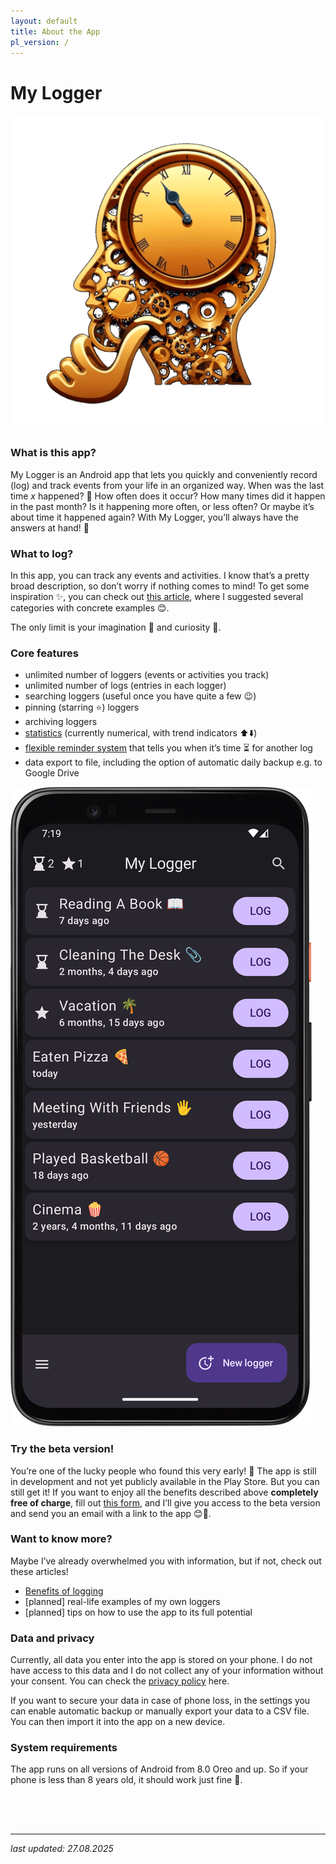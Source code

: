 ```yaml
---
layout: default
title: About the App
pl_version: /
---
```


# My Logger

<div class="side-by-side">
    <img src="/img/logo.png" alt="app logo" class="app-logo">
    <div class="app-intro">
        <h3>What is this app?</h3>
        <p>My Logger is an Android app that lets you quickly and conveniently record (log) and track events from your life in an organized way. When was the last time <i>x</i> happened? 🤔 How often does it occur? How many times did it happen in the past month? Is it happening more often, or less often? Or maybe it’s about time it happened again? With My Logger, you’ll always have the answers at hand! 💪</p>
    </div>
</div>

<div class="side-by-side-reverse">
    <div class="app-screenshot-description">
        <h3>What to log?</h3>
        <p>In this app, you can track any events and activities. I know that’s a pretty broad description, so don’t worry if nothing comes to mind! To get some inspiration ✨, you can check out <a href="/en/article/what-to-log">this article</a>, where I suggested several categories with concrete examples 😊.</p>
        <p>The only limit is your imagination 🌌 and curiosity 🧐.</p>
        <h3>Core features</h3>
        <ul>
            <li>unlimited number of loggers (events or activities you track)</li>
            <li>unlimited number of logs (entries in each logger)</li>
            <li>searching loggers (useful once you have quite a few 😉)</li>
            <li>pinning (starring ⭐) loggers</li>
            <li>archiving loggers</li>
            <li><a href="/en/version/1.6#new-look-for-statistics-📊">statistics</a> (currently numerical, with trend indicators ⬆️⬇️)</li>
            <li><a href="/en/version/1.5#hourglasses-⏳">flexible reminder system</a> that tells you when it’s time ⏳ for another log</li>
            <li>data export to file, including the option of automatic daily backup e.g. to Google Drive</li>
        </ul>
    </div>
    <img src="/img/en/app-screen.png" alt="screenshot of the main app screen" class="app-screenshot-right">
</div>

### Try the beta version!
You’re one of the lucky people who found this very early! 🎉 The app is still in development and not yet publicly available in the Play Store. But you can still get it! If you want to enjoy all the benefits described above **completely free of charge**, fill out <a href="https://forms.gle/2hEkZGoRS87F9Q7T6" target="_blank">this form</a>, and I’ll give you access to the beta version and send you an email with a link to the app 😊📲.

### Want to know more?
Maybe I’ve already overwhelmed you with information, but if not, check out these articles!
- [Benefits of logging](/en/article/benefits-of-logging.md)
- [planned] real-life examples of my own loggers
- [planned] tips on how to use the app to its full potential

### Data and privacy
Currently, all data you enter into the app is stored on your phone. I do not have access to this data and I do not collect any of your information without your consent. You can check the [privacy policy](/en/privacy-policy.md) here.

If you want to secure your data in case of phone loss, in the settings you can enable automatic backup or manually export your data to a CSV file. You can then import it into the app on a new device.

### System requirements
The app runs on all versions of Android from 8.0 Oreo and up. So if your phone is less than 8 years old, it should work just fine 🙂.

<div style="height: 50px;"></div>

---
*last updated: 27.08.2025*
